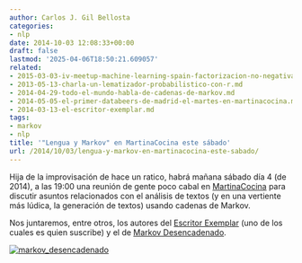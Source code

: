 ```yaml
---
author: Carlos J. Gil Bellosta
categories:
- nlp
date: 2014-10-03 12:08:33+00:00
draft: false
lastmod: '2025-04-06T18:50:21.609057'
related:
- 2015-03-03-iv-meetup-machine-learning-spain-factorizacion-no-negativa-de-matrices-y-algunas-aplicaciones.md
- 2013-05-13-charla-un-lematizador-probabilistico-con-r.md
- 2014-04-29-todo-el-mundo-habla-de-cadenas-de-markov.md
- 2014-05-05-el-primer-databeers-de-madrid-el-martes-en-martinacocina.md
- 2014-03-13-el-escritor-exemplar.md
tags:
- markov
- nlp
title: '"Lengua y Markov" en MartinaCocina este sábado'
url: /2014/10/03/lengua-y-markov-en-martinacocina-este-sabado/
---
```


Hija de la improvisación de hace un ratico, habrá mañana sábado día 4 (de 2014), a las 19:00 una reunión de gente poco cabal en [MartinaCocina](http://martinacocina.es) para discutir asuntos relacionados con el análisis de textos (y en una vertiente más lúdica, la generación de textos) usando cadenas de Markov.

Nos juntaremos, entre otros, los autores del [Escritor Exemplar](http://www.datanalytics.com/2014/03/13/el-escritor-exemplar/) (uno de los cuales es quien suscribe) y el de [Markov Desencadenado](https://twitter.com/MarkovUnchained).

[![markov_desencadenado](/wp-uploads/2014/10/markov_desencadenado.png#center)
](/wp-uploads/2014/10/markov_desencadenado.png#center)